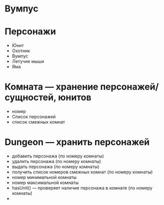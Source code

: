 # Вумпус

# Персонажи

- Юнит
- Охотник
- Вумпус
- Летучие мыши
- Яма

# Комната — хранение персонажей/сущностей, юнитов

- номер
- Список персонажей
- список смежных комнат

# Dungeon — хранить персонажей

- добавить персонажа (по номеру комнаты)
- удалить персонажа (по номеру комнаты)
- выдать персонажа (по номеру комнаты)
- получить список номеров смежных комнат (по номеру комнаты)
- номер минимальной комнаты
- номер максимальной комнаты
- hasUnit() — проверяет наличие персонажа в комнате (по номеру комнаты) 
- 

